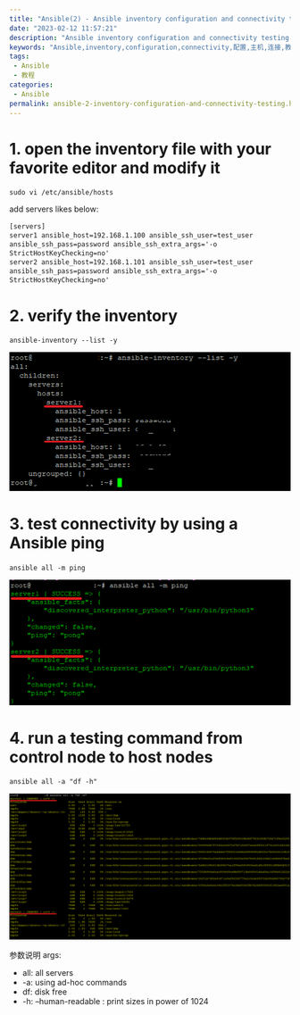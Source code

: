 ```yaml
---
title: "Ansible(2) - Ansible inventory configuration and connectivity testing Ansible配置主机和连接测试教程.md"
date: "2023-02-12 11:57:21"
description: "Ansible inventory configuration and connectivity testing Ansible配置主机和连接测试教程"
keywords: "Ansible,inventory,configuration,connectivity,配置,主机,连接,教程"
tags: 
 - Ansible
 - 教程
categories:
 - Ansible
permalink: ansible-2-inventory-configuration-and-connectivity-testing.html
---
```

# 1. open the inventory file with your favorite editor and modify it

```
sudo vi /etc/ansible/hosts
```

add servers likes below:

```
[servers]
server1 ansible_host=192.168.1.100 ansible_ssh_user=test_user ansible_ssh_pass=password ansible_ssh_extra_args='-o StrictHostKeyChecking=no'
server2 ansible_host=192.168.1.101 ansible_ssh_user=test_user ansible_ssh_pass=password ansible_ssh_extra_args='-o StrictHostKeyChecking=no'
```

# 2. verify the inventory

<!-- more -->
```
ansible-inventory --list -y
```

![image](https://raw.githubusercontent.com/mouxie/mouxie.github.com/images/Ansible-2-inventory-configuration-and-connectivity-testing/ansible-inventory%20--list.png)

# 3. test connectivity by using a Ansible ping
```
ansible all -m ping
```
![image](https://raw.githubusercontent.com/mouxie/mouxie.github.com/images/Ansible-2-inventory-configuration-and-connectivity-testing/ansible%20all%20-m%20ping.png)

# 4. run a testing command from control node to host nodes
```
ansible all -a "df -h"
```
![image](https://raw.githubusercontent.com/mouxie/mouxie.github.com/images/Ansible-2-inventory-configuration-and-connectivity-testing/ansible%20all%20-a%20df%20-h.png)

参数说明 args:
- all: all servers
- -a: using ad-hoc commands
- df: disk free
- -h: –human-readable : print sizes in power of 1024
